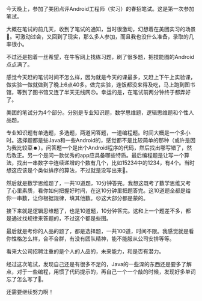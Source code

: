 今天晚上，参加了美团点评Android工程师（实习）的春招笔试。这是第一次参加笔试。

大概在笔试的前几天，收到了笔试的通知，当时很激动，幻想着在美团实习的场景🤔。可激动过会，又回到了现实，那么多人参加，而且我也没什么准备，录取的几率很小。

不过还是抱着一丝希望，在牛客网上找练习题，刷了很多题，把技能图的Android点点满了。

感觉今天赶的笔试时间不怎么样，因为就是今天的课最多，又赶上下午上实验课，做实验一做就做到了晚上6点40多。做完实验，连饭都没来得及吃，马上跑到图书馆，等到了图书馆又连了半天无线网☹。幸运的是，在笔试前两分钟终于都弄好了。

美团的笔试分为4个部分。分别是专业知识题，数学思维题，逻辑思维题和个性人品题。

专业知识题有单选题，多选题，两道问答题，一道编程题。时间大概是一个多小时。选择题都是些Java和一些Android的，感觉都不是比较简单的那种（或许是因为我比较菜☻）。问答题一个是出个Android程序的代码，然后找出哪写错了，然后改正。另一个是问一款优秀的app应具备哪些特质。最后编程题是让写一个算法，找出一串数字中连续递增的个数有几个，比如15234中的1234，有4个。当时想这应该是个类似排序的算法，不过就是没写出来🤔。

然后就是数学思维题了，一共10道题，10分钟答完。我想这既考了数学思维又考了心里素质，看你如何把握好时间，在这10分钟里把题答完。这10道题全都是给你一串数，让你根据规律，填其他数。☹这大部分都是蒙的。

接下来就是逻辑思维题了，也是10道题，10分钟答完。这和上一个题差不多，都是通过找规律来答题的，不过这个都是些图。

最后就是考你的人品的题了，都是选择题，一共100道，时间不限。我感觉就是看你性格怎么样，合不合群，有没有团队精神，能不能服从公司安排等等。

看来大公司招聘注重的是个人的人品的，未来能力，和是否有潜力。

经过这次笔试，发现自己还是有很多不足的，Java的一些深的东西还是要多了解点，对于一些编程，用惯了代码提示的，再自己一个一个敲的时候，发现好多单词忘了怎么写了🤔。

还需要继续努力啊！


<!-- ##{"timestamp":1490110091}## -->